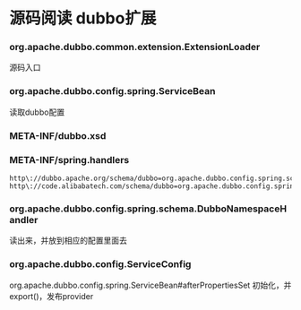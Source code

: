 # 源码阅读 dubbo扩展

### org.apache.dubbo.common.extension.ExtensionLoader
源码入口
### org.apache.dubbo.config.spring.ServiceBean
读取dubbo配置
### META-INF/dubbo.xsd
###  META-INF/spring.handlers

````
http\://dubbo.apache.org/schema/dubbo=org.apache.dubbo.config.spring.schema.DubboNamespaceHandler
http\://code.alibabatech.com/schema/dubbo=org.apache.dubbo.config.spring.schema.DubboNamespaceHandler
 ````
### org.apache.dubbo.config.spring.schema.DubboNamespaceHandler

读出来，并放到相应的配置里面去

### org.apache.dubbo.config.ServiceConfig


org.apache.dubbo.config.spring.ServiceBean#afterPropertiesSet
初始化，并export()，发布provider
